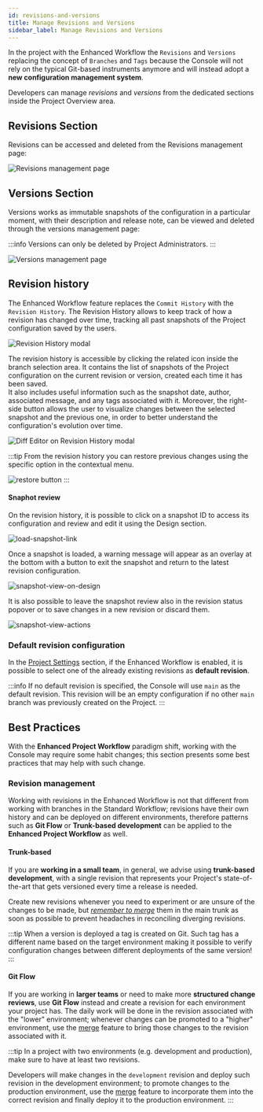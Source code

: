```yaml
---
id: revisions-and-versions
title: Manage Revisions and Versions
sidebar_label: Manage Revisions and Versions
---
```


In the project with the Enhanced Workflow the `Revisions` and `Versions` replacing the concept of `Branches` and `Tags` because the Console will not rely on the typical Git-based instruments anymore and will instead adopt a **new configuration management system**.

Developers can manage *revisions* and *versions* from the dedicated sections inside the Project Overview area.

## Revisions Section

 Revisions can be accessed and deleted from the Revisions management page:

![Revisions management page](img/revisions-overview.png)

## Versions Section

Versions works as immutable snapshots of the configuration in a particular moment, with their description and release note, can be viewed and deleted through the versions management page:

:::info
Versions can only be deleted by Project Administrators.
:::

![Versions management page](img/versions-overview.png)

## Revision history 

The Enhanced Workflow feature replaces the `Commit History` with the `Revision History`. 
The Revision History allows to keep track of how a revision has changed over time, tracking all past snapshots of the Project configuration saved by the users.

![Revision History modal](img/revision-history.png)

The revision history is accessible by clicking the related icon inside the branch selection area.
It contains the list of snapshots of the Project configuration on the current revision or version, created each time it has been saved.  
It also includes useful information such as the snapshot date, author, associated message, and any tags associated with it.
Moreover, the right-side button allows the user to visualize changes between the selected snapshot and the previous one, in order to better understand the configuration's evolution over time.

![Diff Editor on Revision History modal](img/diff-editor-on-revision-history.png)

:::tip
From the revision history you can restore previous changes using the specific option in the contextual menu.

![restore button](img/revision-history-restore-changes-button.png)
:::

#### Snaphot review 

On the revision history, it is possible to click on a snapshot ID to access its configuration and review and edit it using the Design section.

![load-snapshot-link](img/load-snapshot-link.png)

Once a snapshot is loaded, a warning message will appear as an overlay at the bottom with a button to exit the snapshot and return to the latest revision configuration.

![snapshot-view-on-design](img/snapshot-view-on-design.png)

It is also possible to leave the snapshot review also in the revision status popover or to save changes in a new revision or discard them.

![snapshot-view-actions](img/snapshot-view-actions.png)

### Default revision configuration

In the [Project Settings](/console/project-configuration/project-settings.md) section, if the Enhanced Workflow is enabled, it is possible to select one of the already existing revisions as **default revision**.

:::info
If no default revision is specified, the Console will use `main` as the default revision.
This revision will be an empty configuration if no other `main` branch was previously created on the Project.
:::

## Best Practices

With the **Enhanced Project Workflow** paradigm shift, working with the Console may require some habit changes; this section presents some best practices that may help with such change.

### Revision management

Working with revisions in the Enhanced Workflow is not that different from working with branches in the Standard Workflow; revisions have their own history and can be deployed on different environments, therefore patterns such as **Git Flow** or **Trunk-based development** can be applied to the **Enhanced Project Workflow** as well.

#### Trunk-based

If you are **working in a small team**, in general, we advise using **trunk-based development**, with a single revision that represents your Project's state-of-the-art that gets versioned every time a release is needed.

Create new revisions whenever you need to experiment or are unsure of the changes to be made, but [*remember to merge*](/development_suite/api-console/api-design/merge_collaboration.md#how-to-perform-a-merge-of-configurations) them in the main trunk as soon as possible to prevent headaches in reconciling diverging revisions.

:::tip
When a version is deployed a tag is created on Git. Such tag has a different name based on the target environment making it possible to verify configuration changes between different deployments of the same version!
:::

#### Git Flow

If you are working in **larger teams** or need to make more **structured change reviews**, use **Git Flow** instead and create a revision for each environment your project has. The daily work will be done in the revision associated with the "lower" environment;
whenever changes can be promoted to a "higher" environment, use the [merge](/development_suite/api-console/api-design/merge_collaboration.md#how-to-perform-a-merge-of-configurations) feature to bring those changes to the revision associated with it.

:::tip
In a project with two environments (e.g. development and production), make sure to have at least two revisions.

Developers will make changes in the `development` revision and deploy such revision in the development environment; to promote changes to the production environment, use the [merge](/development_suite/api-console/api-design/merge_collaboration.md#how-to-perform-a-merge-of-configurations) feature to incorporate them into the correct revision and finally deploy it to the production environment.
:::
